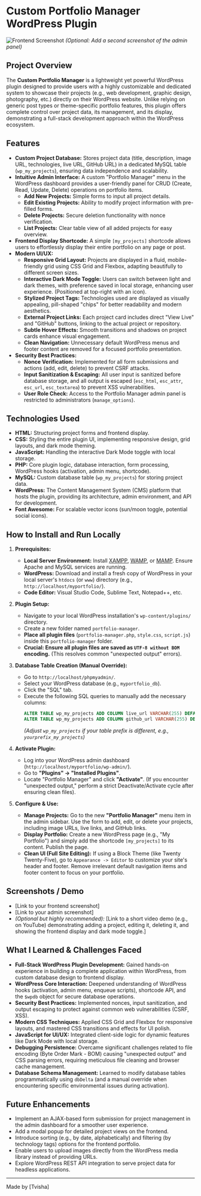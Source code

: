 # Custom Portfolio Manager WordPress Plugin

![Frontend Screenshot](path/to/your/frontend-screenshot.jpg) *(Optional: Add a second screenshot of the admin panel)*

## Project Overview

The **Custom Portfolio Manager** is a lightweight yet powerful WordPress plugin designed to provide users with a highly customizable and dedicated system to showcase their projects (e.g., web development, graphic design, photography, etc.) directly on their WordPress website. Unlike relying on generic post types or theme-specific portfolio features, this plugin offers complete control over project data, its management, and its display, demonstrating a full-stack development approach within the WordPress ecosystem.

## Features

* **Custom Project Database:** Stores project data (title, description, image URL, technologies, live URL, GitHub URL) in a dedicated MySQL table (`wp_my_projects`), ensuring data independence and scalability.
* **Intuitive Admin Interface:** A custom "Portfolio Manager" menu in the WordPress dashboard provides a user-friendly panel for CRUD (Create, Read, Update, Delete) operations on portfolio items.
    * **Add New Projects:** Simple forms to input all project details.
    * **Edit Existing Projects:** Ability to modify project information with pre-filled forms.
    * **Delete Projects:** Secure deletion functionality with nonce verification.
    * **List Projects:** Clear table view of all added projects for easy overview.
* **Frontend Display Shortcode:** A simple `[my_projects]` shortcode allows users to effortlessly display their entire portfolio on any page or post.
* **Modern UI/UX:**
    * **Responsive Grid Layout:** Projects are displayed in a fluid, mobile-friendly grid using CSS Grid and Flexbox, adapting beautifully to different screen sizes.
    * **Interactive Dark Mode Toggle:** Users can switch between light and dark themes, with preference saved in local storage, enhancing user experience. (Positioned at top-right with an icon).
    * **Stylized Project Tags:** Technologies used are displayed as visually appealing, pill-shaped "chips" for better readability and modern aesthetics.
    * **External Project Links:** Each project card includes direct "View Live" and "GitHub" buttons, linking to the actual project or repository.
    * **Subtle Hover Effects:** Smooth transitions and shadows on project cards enhance visual engagement.
    * **Clean Navigation:** Unnecessary default WordPress menus and footer content are removed for a focused portfolio presentation.
* **Security Best Practices:**
    * **Nonce Verification:** Implemented for all form submissions and actions (add, edit, delete) to prevent CSRF attacks.
    * **Input Sanitization & Escaping:** All user input is sanitized before database storage, and all output is escaped (`esc_html`, `esc_attr`, `esc_url`, `esc_textarea`) to prevent XSS vulnerabilities.
    * **User Role Check:** Access to the Portfolio Manager admin panel is restricted to administrators (`manage_options`).

## Technologies Used

* **HTML:** Structuring project forms and frontend display.
* **CSS:** Styling the entire plugin UI, implementing responsive design, grid layouts, and dark mode theming.
* **JavaScript:** Handling the interactive Dark Mode toggle with local storage.
* **PHP:** Core plugin logic, database interaction, form processing, WordPress hooks (activation, admin menu, shortcode).
* **MySQL:** Custom database table (`wp_my_projects`) for storing project data.
* **WordPress:** The Content Management System (CMS) platform that hosts the plugin, providing its architecture, admin environment, and API for development.
* **Font Awesome:** For scalable vector icons (sun/moon toggle, potential social icons).

## How to Install and Run Locally

1.  **Prerequisites:**
    * **Local Server Environment:** Install [XAMPP](https://www.apachefriends.org/index.html), [WAMP](https://www.wampserver.com/en/), or [MAMP](https://www.mamp.info/en/mamp/mac/). Ensure Apache and MySQL services are running.
    * **WordPress:** Download and install a fresh copy of WordPress in your local server's `htdocs` (or `www`) directory (e.g., `http://localhost/myportfolio/`).
    * **Code Editor:** Visual Studio Code, Sublime Text, Notepad++, etc.

2.  **Plugin Setup:**
    * Navigate to your local WordPress installation's `wp-content/plugins/` directory.
    * Create a new folder named `portfolio-manager`.
    * **Place all plugin files** (`portfolio-manager.php`, `style.css`, `script.js`) inside this `portfolio-manager` folder.
    * **Crucial: Ensure all plugin files are saved as `UTF-8 without BOM` encoding.** (This resolves common "unexpected output" errors).

3.  **Database Table Creation (Manual Override):**
    * Go to `http://localhost/phpmyadmin/`.
    * Select your WordPress database (e.g., `myportfolio_db`).
    * Click the "SQL" tab.
    * Execute the following SQL queries to manually add the necessary columns:
        ```sql
        ALTER TABLE wp_my_projects ADD COLUMN live_url VARCHAR(255) DEFAULT '' NOT NULL;
        ALTER TABLE wp_my_projects ADD COLUMN github_url VARCHAR(255) DEFAULT '' NOT NULL;
        ```
        *(Adjust `wp_my_projects` if your table prefix is different, e.g., `yourprefix_my_projects`)*

4.  **Activate Plugin:**
    * Log into your WordPress admin dashboard (`http://localhost/myportfolio/wp-admin/`).
    * Go to **"Plugins" -> "Installed Plugins"**.
    * Locate "Portfolio Manager" and click **"Activate"**. (If you encounter "unexpected output," perform a strict Deactivate/Activate cycle after ensuring clean files).

5.  **Configure & Use:**
    * **Manage Projects:** Go to the new **"Portfolio Manager"** menu item in the admin sidebar. Use the form to add, edit, or delete your projects, including image URLs, live links, and GitHub links.
    * **Display Portfolio:** Create a new WordPress page (e.g., "My Portfolio") and simply add the shortcode `[my_projects]` to its content. Publish the page.
    * **Clean UI (Full Site Editing):** If using a Block Theme (like Twenty Twenty-Five), go to `Appearance -> Editor` to customize your site's header and footer. Remove irrelevant default navigation items and footer content to focus on your portfolio.

## Screenshots / Demo

* [Link to your frontend screenshot]
* [Link to your admin screenshot]
* *(Optional but highly recommended):* [Link to a short video demo (e.g., on YouTube) demonstrating adding a project, editing it, deleting it, and showing the frontend display and dark mode toggle.]

## What I Learned & Challenges Faced

* **Full-Stack WordPress Plugin Development:** Gained hands-on experience in building a complete application within WordPress, from custom database design to frontend display.
* **WordPress Core Interaction:** Deepened understanding of WordPress hooks (activation, admin menu, enqueue scripts), shortcode API, and the `$wpdb` object for secure database operations.
* **Security Best Practices:** Implemented nonces, input sanitization, and output escaping to protect against common web vulnerabilities (CSRF, XSS).
* **Modern CSS Techniques:** Applied CSS Grid and Flexbox for responsive layouts, and mastered CSS transitions and effects for UI polish.
* **JavaScript for UI/UX:** Integrated client-side logic for dynamic features like Dark Mode with local storage.
* **Debugging Persistence:** Overcame significant challenges related to file encoding (Byte Order Mark - BOM) causing "unexpected output" and CSS parsing errors, requiring meticulous file cleaning and browser cache management.
* **Database Schema Management:** Learned to modify database tables programmatically using `dbDelta` (and a manual override when encountering specific environmental issues during activation).

## Future Enhancements

* Implement an AJAX-based form submission for project management in the admin dashboard for a smoother user experience.
* Add a modal popup for detailed project views on the frontend.
* Introduce sorting (e.g., by date, alphabetically) and filtering (by technology tags) options for the frontend portfolio.
* Enable users to upload images directly from the WordPress media library instead of providing URLs.
* Explore WordPress REST API integration to serve project data for headless applications.

---

Made by [Tvisha]
